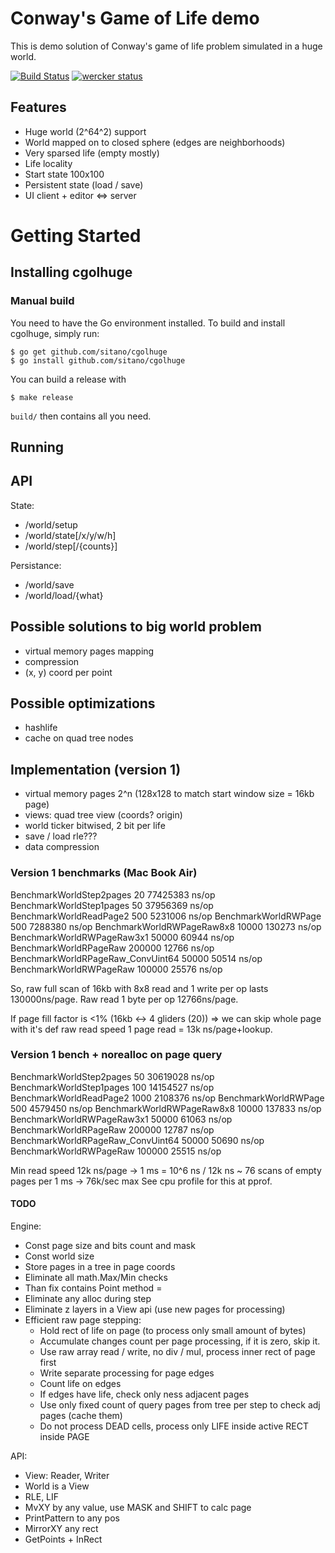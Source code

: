 Conway's Game of Life demo
========

This is demo solution of Conway's game of life problem simulated in a huge world.

[![Build Status](https://travis-ci.org/sitano/cgolhuge.png)](https://travis-ci.org/sitano/cgolhuge)
[![wercker status](https://app.wercker.com/status/91da64038f15c8fd4fdc8acca0101828/s/ "wercker status")](https://app.wercker.com/project/bykey/91da64038f15c8fd4fdc8acca0101828)

## Features

* Huge world (2^64^2) support
* World mapped on to closed sphere (edges are neighborhoods)
* Very sparsed life (empty mostly)
* Life locality
* Start state 100x100
* Persistent state (load / save)
* UI client + editor <=> server

# Getting Started

## Installing cgolhuge

### Manual build

You need to have the Go environment installed. To build and install cgolhuge, simply run:

```
$ go get github.com/sitano/cgolhuge
$ go install github.com/sitano/cgolhuge
```

You can build a release with

```
$ make release
```

`build/` then contains all you need.

## Running

## API

State:
* /world/setup
* /world/state[/x/y/w/h]
* /world/step[/{counts}]

Persistance:
* /world/save
* /world/load/{what}

## Possible solutions to big world problem

* virtual memory pages mapping
* compression
* (x, y) coord per point

## Possible optimizations

* hashlife
* cache on quad tree nodes

## Implementation (version 1)

* virtual memory pages 2^n (128x128 to match start window size = 16kb page)
* views: quad tree view (coords? origin)
* world ticker bitwised, 2 bit per life
* save / load rle???
* data compression

### Version 1 benchmarks (Mac Book Air)

BenchmarkWorldStep2pages          20      77425383 ns/op
BenchmarkWorldStep1pages          50      37956369 ns/op
BenchmarkWorldReadPage2          500       5231006 ns/op
BenchmarkWorldRWPage         500       7288380 ns/op
BenchmarkWorldRWPageRaw8x8     10000        130273 ns/op
BenchmarkWorldRWPageRaw3x1     50000         60944 ns/op
BenchmarkWorldRPageRaw    200000         12766 ns/op
BenchmarkWorldRPageRaw_ConvUint64      50000         50514 ns/op
BenchmarkWorldRWPageRaw       100000         25576 ns/op

So, raw full scan of 16kb with 8x8 read and 1 write per op lasts 130000ns/page.
Raw read 1 byte per op 12766ns/page.

If page fill factor is <1% (16kb <-> 4 gliders (20)) => we can skip whole page with
it's def raw read speed 1 page read = 13k ns/page+lookup.

### Version 1 bench + norealloc on page query

BenchmarkWorldStep2pages          50      30619028 ns/op
BenchmarkWorldStep1pages         100      14154527 ns/op
BenchmarkWorldReadPage2         1000       2108376 ns/op
BenchmarkWorldRWPage         500       4579450 ns/op
BenchmarkWorldRWPageRaw8x8     10000        137833 ns/op
BenchmarkWorldRWPageRaw3x1     50000         61063 ns/op
BenchmarkWorldRPageRaw    200000         12787 ns/op
BenchmarkWorldRPageRaw_ConvUint64      50000         50690 ns/op
BenchmarkWorldRWPageRaw       100000         25515 ns/op

Min read speed 12k ns/page -> 1 ms = 10^6 ns / 12k ns ~ 76 scans of empty pages per 1 ms -> 76k/sec max
See cpu profile for this at pprof.

#### TODO

Engine:

- Const page size and bits count and mask
- Const world size
- Store pages in a tree in page coords
- Eliminate all math.Max/Min checks
- Than fix contains Point method =
- Eliminate any alloc during step
- Eliminate z layers in a View api (use new pages for processing)
- Efficient raw page stepping:
    - Hold rect of life on page (to process only small amount of bytes)
    - Accumulate changes count per page processing, if it is zero, skip it.
    - Use raw array read / write, no div / mul, process inner rect of page first
    - Write separate processing for page edges
    - Count life on edges
    - If edges have life, check only ness adjacent pages
    - Use only fixed count of query pages from tree per step to check adj pages (cache them)
    - Do not process DEAD cells, process only LIFE inside active RECT inside PAGE

API:

- View: Reader, Writer
- World is a View
- RLE, LIF
- MvXY by any value, use MASK and SHIFT to calc page
- PrintPattern to any pos
- MirrorXY any rect
- GetPoints + InRect
